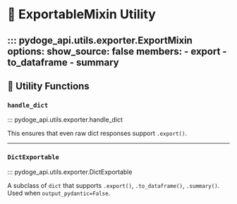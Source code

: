 # 🧱 ExportableMixin Utility

::: pydoge_api.utils.exporter.ExportMixin
    options:
      show_source: false
      members:
        - export
        - to_dataframe
        - summary
---

## 🔁 Utility Functions

### `handle_dict`

::: pydoge_api.utils.exporter.handle_dict

This ensures that even raw dict responses support `.export()`.

---

### `DictExportable`

::: pydoge_api.utils.exporter.DictExportable

A subclass of `dict` that supports `.export()`, `.to_dataframe()`, `.summary()`.
Used when `output_pydantic=False`.
